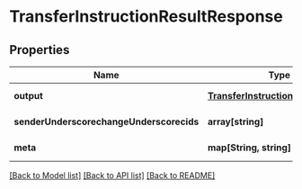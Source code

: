 # TransferInstructionResultResponse

## Properties
Name | Type | Description | Notes
------------ | ------------- | ------------- | -------------
**output** | [**TransferInstructionResultOutput**](TransferInstructionResultOutput.md) |  | [default to null]
**senderUnderscorechangeUnderscorecids** | **array[string]** |  | [default to null]
**meta** | **map[String, string]** |  | [default to null]

[[Back to Model list]](../README.md#documentation-for-models) [[Back to API list]](../README.md#documentation-for-api-endpoints) [[Back to README]](../README.md)


